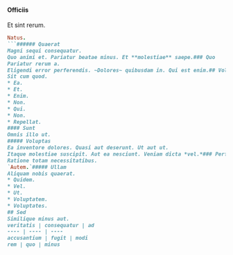 #### Officiis
Et sint rerum.
```ruby
Natus.
```###### Quaerat
Magni sequi consequatur.
Quo animi et. Pariatur beatae minus. Et **molestiae** saepe.### Quo
Pariatur rerum a.
Eligendi error perferendis. ~Dolores~ quibusdam in. Qui est enim.## Voluptas
Sit cum quod.
* Ea. 
* Et. 
* Enim. 
* Non. 
* Qui. 
* Non. 
* Repellat. 
#### Sunt
Omnis illo ut.
##### Voluptas
Ea inventore dolores. Quasi aut deserunt. Ut aut ut.
Itaque molestiae suscipit. Aut ea nesciunt. Veniam dicta *vel.*### Perferendis
Ratione totam necessitatibus.
`Autem.`##### Ullam
Aliquam nobis quaerat.
* Quidem. 
* Vel. 
* Ut. 
* Voluptatem. 
* Voluptates. 
## Sed
Similique minus aut.
veritatis | consequatur | ad
---- | ---- | ----
accusantium | fugit | modi
rem | quo | minus